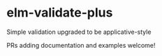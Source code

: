 # elm-validate-plus

Simple validation upgraded to be applicative-style

PRs adding documentation and examples welcome!
